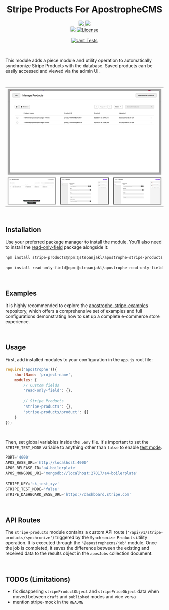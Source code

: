 <div align="center">
    <h1>
        Stripe Products For ApostropheCMS
    </h1>
    <p>
        <a aria-label="Apostrophe logo" href="https://v3.docs.apostrophecms.org">
            <img src="https://img.shields.io/badge/MADE%20FOR%20APOSTROPHECMS-000000.svg?style=for-the-badge&logo=Apostrophe&labelColor=6516DD">
        </a>
        <a aria-label="Stripe logo" href="https://stripe.com">
            <img src="https://img.shields.io/badge/STRIPE-000000.svg?style=for-the-badge&logo=Stripe&labelColor=635bFF&logoColor=FFFFFF">
        </a>
        <br>
        <a aria-label="Personal logo" href="https://stepanjakl.com">
            <img src="https://img.shields.io/badge/STEPANJAKL.COM%20-000000.svg?style=for-the-badge&labelColor=EED500&logo=data:image/svg+xml;base64,PHN2ZyB4bWxucz0iaHR0cDovL3d3dy53My5vcmcvMjAwMC9zdmciIHZpZXdCb3g9IjAgMCAyMCAyMCI+PHBhdGggZmlsbD0iIzAwMDAwMCIgZD0iTTAgMTV2NWgyMFY3LjVIMHY1aDE1LjA1VjE1SDBaTTIwIDBIMHY1aDIwVjBaIiAvPjwvc3ZnPg==">
        </a>
        <a aria-label="License"
           href="https://github.com/apostrophecms/module-template/blob/main/LICENSE.md">
            <img alt="License"
                 src="https://img.shields.io/static/v1?style=for-the-badge&labelColor=000000&label=License&message=MIT&color=3DA639">
        </a>
        <br>
        <br>
        <a aria-label="Unit Tests"
           href="https://github.com/stepanjakl/apostrophe-stripe-products/actions/workflows/tests.yml">
            <img alt="Unit Tests"
                 src="https://github.com/stepanjakl/apostrophe-stripe-products/actions/workflows/tests.yml/badge.svg?branch=main">
        </a>
    </p>
</div>

<br>

This module adds a piece module and utility operation to automatically synchronize Stripe Products with the database. Saved products can be easily accessed and viewed via the admin UI.

<br>

<table>
    <tr>
        <td colspan="3"><a href="./public/images/admin-1.png"><img src="./public/images/admin-1.png" alt="Admin UI 1"></a></td>
    </tr>
    <tr>
        <td><a href="./public/images/admin-2.png"><img src="./public/images/admin-2.png" alt="Admin UI 2"></a></td>
        <td><a href="./public/images/admin-3.png"><img src="./public/images/admin-3.png" alt="Admin UI 3"></a></td>
        <td><a href="./public/images/admin-4.png"><img src="./public/images/admin-4.png" alt="Admin UI 4"></a></td>
    </tr>
</table>

<br>

## Installation

Use your preferred package manager to install the module. You'll also need to install the [read-only-field](https://github.com/stepanjakl/apostrophe-read-only-field) package alongside it:

```zsh
npm install stripe-products@npm:@stepanjakl/apostrophe-stripe-products

npm install read-only-field@npm:@stepanjakl/apostrophe-read-only-field
```

<br>

## Examples

It is highly recommended to explore the [apostrophe-stripe-examples](https://github.com/stepanjakl/apostrophe-stripe-examples) repository, which offers a comprehensive set of examples and full configurations demonstrating how to set up a complete e-commerce store experience.

<br>

## Usage

First, add installed modules to your configuration in the `app.js` root file:

```js
require('apostrophe')({
    shortName: 'project-name',
    modules: {
        // Custom fields
        'read-only-field': {},

        // Stripe Products
        'stripe-products': {},
        'stripe-products/product': {}
    }
});
```

<br>

Then, set global variables inside the `.env` file. It's important to set the `STRIPE_TEST_MODE` variable to anything other than `false` to enable [test mode](https://docs.stripe.com/).

```js
PORT='4000'
APOS_BASE_URL='http://localhost:4000'
APOS_RELEASE_ID='a4-boilerplate'
APOS_MONGODB_URI='mongodb://localhost:27017/a4-boilerplate'

STRIPE_KEY='sk_test_xyz'
STRIPE_TEST_MODE='false'
STRIPE_DASHBOARD_BASE_URL='https://dashboard.stripe.com'
```

<br>

## API Routes

The `stripe-products` module contains a custom API route (`'/api/v1/stripe-products/synchronize'`) triggered by the `Synchronize Products` utility operation. It is executed through the `'@apostrophecms/job'` module. Once the job is completed, it saves the difference between the existing and received data to the results object in the `aposJobs` collection document.

<br>

## TODOs (Limitations)

- fix disappering `stripeProductObject` and `stripePriceObject` data when moved between `draft` and `published` modes and vice versa
- mention stripe-mock in the `README`
